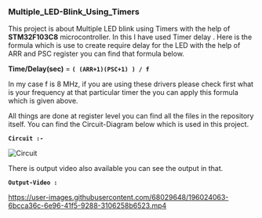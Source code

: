 
### Multiple_LED-Blink_Using_Timers


This project is about Multiple LED blink using Timers with the help of **STM32F103C8** microcontroller. In this I have used Timer delay . 
Here is the formula which is use to create require delay for the LED with the help of ARR and PSC register you can find that formula below.

**Time/Delay(sec)** = **`( (ARR+1)(PSC+1) ) / f`** 

In my case f is 8 MHz, if you are using these drivers please check first what is your frequency at that particular timer the you can apply this formula which is given above.


All things are done at register level you can find all the files in the repository itself.
You can find the Circuit-Diagram below which is used in this project.

**`Circuit :-`**

![Circuit](https://user-images.githubusercontent.com/68029648/196022790-cb56da7f-64c2-4b84-a1bc-cc865b66e447.png)



There is output video also available you can see the output in that.

**`Output-Video :`**




https://user-images.githubusercontent.com/68029648/196024063-6bcca36c-6e96-41f5-9288-3106258b6523.mp4


